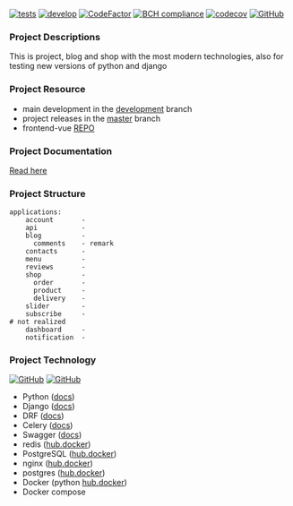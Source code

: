 [![tests](https://github.com/63phc/lks/workflows/tests/badge.svg)](https://github.com/63phc/lks/actions?query=workflow%3Atests)
[![develop](https://github.com/63phc/lks/workflows/develop/badge.svg?branch=develop)](https://github.com/63phc/lks/actions?query=workflow%3Adevelop)
[![CodeFactor](https://www.codefactor.io/repository/github/63phc/lks/badge?s=20b5db5dea700723ad3e05f5a2e0e6bb500fda65)](https://www.codefactor.io/repository/github/63phc/lks)
[![BCH compliance](https://bettercodehub.com/edge/badge/63phc/lks?branch=develop)](https://bettercodehub.com/)
[![codecov](https://codecov.io/gh/63phc/lks/branch/develop/graph/badge.svg)](https://codecov.io/gh/63phc/lks)
[![GitHub](https://img.shields.io/github/license/mashape/apistatus.svg)](https://github.com/63phc/lks/LICENCE)
### Project Descriptions
 This is project, blog and shop with the most modern technologies, also for testing new versions of python and django

### Project Resource
* main development in the [development](https://github.com/63phc/lks/tree/develop) branch
* project releases in the [master](https://github.com/63phc/lks/tree/master) branch
* frontend-vue [REPO](https://github.com/63phc/lks-frontend-vue)

### Project Documentation
[Read here](docs/README.md)

### Project Structure
    applications:
        account       - 
        api           - 
        blog          -
          comments    - remark
        contacts      - 
        menu          - 
        reviews       - 
        shop          -
          order       -
          product     -
          delivery    -
        slider        - 
        subscribe     - 
    # not realized
        dashboard     - 
        notification  - 
        

### Project Technology
[![GitHub](https://badgen.net/badge/python/3.9/blue)](https://github.com/63phc/lks/blob/develop/.docker/Dockerfile#L1)
[![GitHub](https://badgen.net/badge/django/3.0.7/blue)](https://github.com/63phc/lks/blob/develop/requirements/base.txt#L3)

* Python ([docs](https://www.python.org/doc/))
* Django ([docs](https://docs.djangoproject.com/en/3.0/))
* DRF ([docs](https://www.django-rest-framework.org))
* Celery ([docs](http://www.celeryproject.org/))
* Swagger ([docs](https://swagger.io/docs/specification/about/))
* redis ([hub.docker](https://hub.docker.com/_/redis/))
* PostgreSQL ([hub.docker](https://hub.docker.com/_/postgres/))
* nginx ([hub.docker](https://hub.docker.com/_/nginx/))
* postgres ([hub.docker](https://hub.docker.com/_/postgres/))
* Docker (python [hub.docker](https://hub.docker.com/_/python))
* Docker compose 
